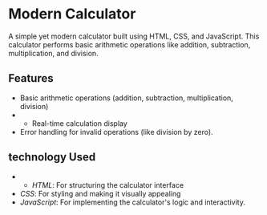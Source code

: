 # Modern Calculator
A simple yet modern calculator built using HTML, CSS, and JavaScript. This calculator performs basic arithmetic operations like addition, subtraction, multiplication, and division.
## Features

- Basic arithmetic operations (addition, subtraction, multiplication, division)
- - Real-time calculation display
- Error handling for invalid operations (like division by zero).
 ## technology Used
- - *HTML*: For structuring the calculator interface
- *CSS*: For styling and making it visually appealing
- *JavaScript*: For implementing the calculator's logic and interactivity.
